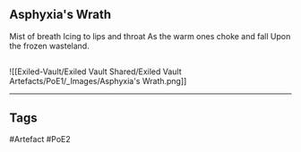 ## Asphyxia's Wrath
Mist of breath
Icing to lips and throat
As the warm ones choke and fall
Upon the frozen wasteland.
##
![[Exiled-Vault/Exiled Vault Shared/Exiled Vault Artefacts/PoE1/_Images/Asphyxia's Wrath.png]]

---
## Tags
#Artefact
#PoE2